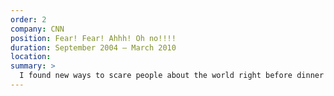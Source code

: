 ```yaml
---
order: 2
company: CNN
position: Fear! Fear! Ahhh! Oh no!!!!
duration: September 2004 – March 2010
location:
summary: >
  I found new ways to scare people about the world right before dinner and eventually throughout the day.
---
```


